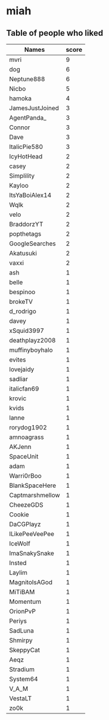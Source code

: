 # miah
## Table of people who liked
Names | score
--- | ---
mvri | 9
dog | 6
Neptune888 | 6
Nicbo | 5
hamoka | 4
JamesJustJoined | 3
AgentPanda_ | 3
Connor | 3
Dave | 3
ItalicPie580 | 3
IcyHotHead | 2
casey | 2
Simplility | 2
Kayloo | 2
ItsYaBoiAlex14 | 2
Wqlk | 2
velo | 2
BraddorzYT | 2
popthetags | 2
GoogleSearches | 2
Akatusuki | 2
vaxxi | 2
ash | 1
belle | 1
bespinoo | 1
brokeTV | 1
d_rodrigo | 1
davey | 1
xSquid3997 | 1
deathplayz2008 | 1
muffinyboyhalo | 1
evites | 1
lovejaidy | 1
sadliar | 1
italicfan69 | 1
krovic | 1
kvids | 1
lanne | 1
rorydog1902 | 1
amnoagrass | 1
AKJenn | 1
SpaceUnit | 1
adam | 1
Warri0rBoo | 1
BlankSpaceHere | 1
Captmarshmellow | 1
CheezeGDS | 1
Cookie | 1
DaCGPlayz | 1
ILikePeeVeePee | 1
IceWolf | 1
ImaSnakySnake | 1
Insted | 1
Laylim | 1
MagnitoIsAGod | 1
MiTiBAM | 1
Momentum | 1
OrionPvP | 1
Periys | 1
SadLuna | 1
Shmirpy | 1
SkeppyCat | 1
Aeqz | 1
Stradium | 1
System64 | 1
V_A_M | 1
VestaLT | 1
zo0k | 1
